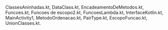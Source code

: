 ClassesAninhadas.kt,
DataClass.kt,
EncadeamentoDeMetodos.kt, 
Funcoes.kt,
Funcoes de escopo2.kt, 
FuncoesLambda.kt, 
InterfaceKotlin.kt,
MainActivity1, 
MetodoOrdenacao.kt,
PairType.kt,
EscopoFuncao.kt,
UnionClasses.kt.
